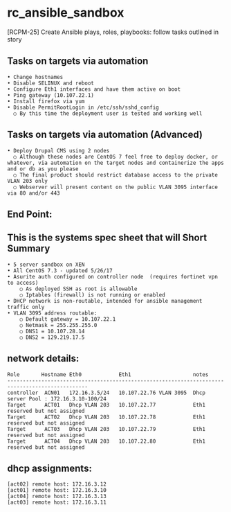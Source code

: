 rc_ansible_sandbox
==================
[RCPM-25] Create Ansible plays, roles, playbooks: follow tasks outlined in story

Tasks on targets via automation
-------------------------------
    • Change hostnames 
    • Disable SELINUX and reboot 
    • Configure Eth1 interfaces and have them active on boot 
    • Ping gateway (10.107.22.1) 
    • Install firefox via yum 
    • Disable PermitRootLogin in /etc/ssh/sshd_config 
      ○ By this time the deployment user is tested and working well 

Tasks on targets via automation (Advanced) 
-------------------------------
    • Deploy Drupal CMS using 2 nodes 
      ○ Although these nodes are CentOS 7 feel free to deploy docker, or whatever, via automation on the target nodes and containerize the apps and or db as you please 
      ○ The final product should restrict database access to the private VLAN 203 only 
      ○ Webserver will present content on the public VLAN 3095 interface via 80 and/or 443 

End Point:
----------
This is the systems spec sheet that will 
Short Summary
-------------
	• 5 server sandbox on XEN
	• All CentOS 7.3 - updated 5/26/17
	• Asurite auth configured on controller node  (requires fortinet vpn to access)
		○ As deployed SSH as root is allowable
		○ Iptables (firewall) is not running or enabled
	• DHCP network is non-routable, intended for ansible management traffic only
	• VLAN 3095 address routable:
		○ Default gateway = 10.107.22.1
		○ Netmask = 255.255.255.0
		○ DNS1 = 10.107.28.14
		○ DNS2 = 129.219.17.5
	
network details:
----------------

	Role	   Hostname	Eth0	        Eth1	                notes
    ------------------------------------------------------------------------------------------------
    controller  ACN01	172.16.3.5/24	10.107.22.76 VLAN 3095	Dhcp server Pool : 172.16.3.10-100/24
    Target 	    ACT01	Dhcp VLAN 203	10.107.22.77	        Eth1 reserved but not assigned
	Target 	    ACT02	Dhcp VLAN 203	10.107.22.78	        Eth1 reserved but not assigned
	Target 	    ACT03	Dhcp VLAN 203	10.107.22.79	        Eth1 reserved but not assigned
	Target 	    ACT04	Dhcp VLAN 203	10.107.22.80	        Eth1 reserved but not assigned
 
dhcp assignments:
-----------------
    [act02] remote host: 172.16.3.12
    [act01] remote host: 172.16.3.10
    [act04] remote host: 172.16.3.13
    [act03] remote host: 172.16.3.11
